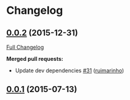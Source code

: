 # Changelog

## [0.0.2](https://github.com/seegno/debugnyan/tree/0.0.2) (2015-12-31)
[Full Changelog](https://github.com/seegno/debugnyan/compare/0.0.1...0.0.2)

**Merged pull requests:**

- Update dev dependencies [\#31](https://github.com/seegno/debugnyan/pull/31) ([ruimarinho](https://github.com/ruimarinho))

## [0.0.1](https://github.com/seegno/debugnyan/tree/0.0.1) (2015-07-13)
